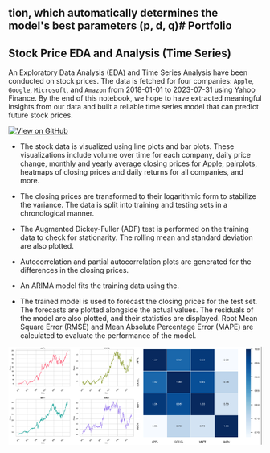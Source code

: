 tion, which automatically determines the model's best parameters (p, d, q)# Portfolio
---

## Stock Price EDA and Analysis (Time Series)

An Exploratory Data Analysis (EDA) and Time Series Analysis have been conducted on stock prices. The data is fetched for four companies: `Apple`, `Google`, `Microsoft`, and `Amazon` from 2018-01-01 to 2023-07-31 using Yahoo Finance. By the end of this notebook, we hope to have extracted meaningful insights from our data and built a reliable time series model that can predict future stock prices. 

[![View on GitHub](https://img.shields.io/badge/GitHub-View_on_GitHub-blue?logo=GitHub)](https://github.com/MJTGhasemi/ML_Projects/tree/main/Stocks%20Analysis)

- The stock data is visualized using line plots and bar plots. These visualizations include volume over time for each company, daily price change, monthly and yearly average closing prices for Apple, pairplots, heatmaps of closing prices and daily returns for all companies, and more.

- The closing prices are transformed to their logarithmic form to stabilize the variance. The data is split into training and testing sets in a chronological manner.

- The Augmented Dickey-Fuller (ADF) test is performed on the training data to check for stationarity. The rolling mean and standard deviation are also plotted.

- Autocorrelation and partial autocorrelation plots are generated for the differences in the closing prices.

- An ARIMA model fits the training data using the.

- The trained model is used to forecast the closing prices for the test set. The forecasts are plotted alongside the actual values. The residuals of the model are also plotted, and their statistics are displayed. Root Mean Square Error (RMSE) and Mean Absolute Percentage Error (MAPE) are calculated to evaluate the performance of the model.

<center><img src="Images/Stocks.png"/></center>
